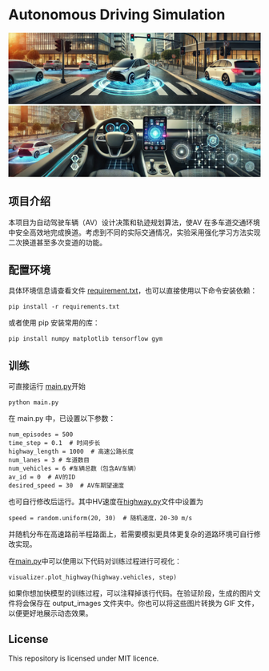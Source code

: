# Autonomous Driving Simulation
![Image text](image.png)
## 项目介绍
本项目为自动驾驶车辆（AV）设计决策和轨迹规划算法，使AV 在多车道交通环境中安全高效地完成换道。考虑到不同的实际交通情况，实验采用强化学习方法实现二次换道甚至多次变道的功能。
## 配置环境
具体环境信息请查看文件 [requirement.txt](requirement.txt)，也可以直接使用以下命令安装依赖：
```
pip install -r requirements.txt
```
或者使用 pip 安装常用的库：
```
pip install numpy matplotlib tensorflow gym
```
## 训练
可直接运行 [main.py](main.py)开始
```
python main.py
```
在 main.py 中，已设置以下参数：
```
num_episodes = 500
time_step = 0.1  # 时间步长
highway_length = 1000  # 高速公路长度
num_lanes = 3 # 车道数目
num_vehicles = 6 #车辆总数（包含AV车辆）
av_id = 0  # AV的ID
desired_speed = 30  # AV车期望速度
```
也可自行修改后运行。其中HV速度在[highway.py](highway.py)文件中设置为
```
speed = random.uniform(20, 30)  # 随机速度，20-30 m/s
```
并随机分布在高速路前半程路面上，若需要模拟更具体更复杂的道路环境可自行修改实现。

在[main.py](main.py)中可以使用以下代码对训练过程进行可视化：
```
visualizer.plot_highway(highway.vehicles, step)
```
如果你想加快模型的训练过程，可以注释掉该行代码。在验证阶段，生成的图片文件将会保存在 output_images 文件夹中。你也可以将这些图片转换为 GIF 文件，以便更好地展示动态效果。

## License
This repository is licensed under MIT licence.


